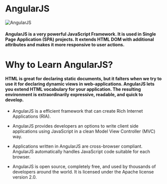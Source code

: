 # AngularJS

![AngularJS](<img style="src="https://i1.wp.com/storage.googleapis.com/blog-images-backup/1*GmMtKznzJ1dS8sSzxzR3ow.png?ssl=1]" width="320" height="320">)

#### AngularJS is a very powerful JavaScript Framework. It is used in Single Page Application (SPA) projects. It extends HTML DOM with additional attributes and makes it more responsive to user actions. 

# Why to Learn AngularJS?

#### HTML is great for declaring static documents, but it falters when we try to use it for declaring dynamic views in web-applications. AngularJS lets you extend HTML vocabulary for your application. The resulting environment is extraordinarily expressive, readable, and quick to develop.

- AngularJS is a efficient framework that can create Rich Internet Applications (RIA).

- AngularJS provides developers an options to write client side applications using JavaScript in a clean Model View Controller (MVC) way.

- Applications written in AngularJS are cross-browser compliant. AngularJS automatically handles JavaScript code suitable for each browser.

- AngularJS is open source, completely free, and used by thousands of developers around the world. It is licensed under the Apache license version 2.0.

